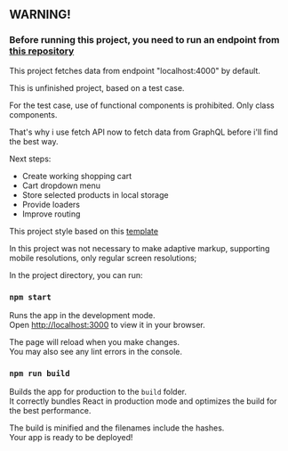 ## __WARNING!__  
### __Before running this project, you need to run an endpoint from [this repository](https://github.com/Bravv0/junior-react-endpoint-master)__

This project fetches data from endpoint "localhost:4000" by default.

This is unfinished project, based on a test case.

For the test case, use of functional components is prohibited. Only class components.

That's why i use fetch API now to fetch data from GraphQL before i'll find the best way. 

Next steps: 
 * Create working shopping cart
 * Cart dropdown menu
 * Store selected products in local storage
 * Provide loaders
 * Improve routing


This project style based on this [template](https://www.figma.com/file/MSyCAqVy1UgNap0pvqH6H3/Junior-Frontend-Test-Designs-(Public)?node-id=150%3A1168)

In this project was not necessary to make adaptive markup, supporting mobile resolutions, only regular screen resolutions;

In the project directory, you can run:

### `npm start`

Runs the app in the development mode.\
Open [http://localhost:3000](http://localhost:3000) to view it in your browser.

The page will reload when you make changes.\
You may also see any lint errors in the console.

### `npm run build`

Builds the app for production to the `build` folder.\
It correctly bundles React in production mode and optimizes the build for the best performance.

The build is minified and the filenames include the hashes.\
Your app is ready to be deployed!


